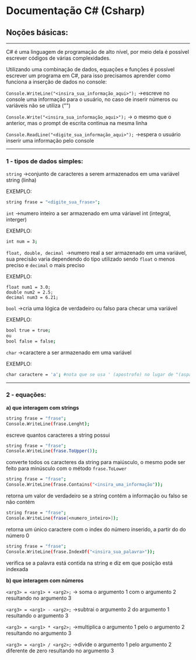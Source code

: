 # Documentação C# (Csharp)
## Noções básicas:
---
C# é uma linguagem de programação de alto nível, por meio dela é possível escrever códigos de várias complexidades.

Utilizando uma combinação de dados, equações e funções é possível escrever um programa em C#, para isso precisamos aprender como funciona a inserção de dados no console:

```Console.WriteLine("<insira_sua_informação_aqui>");``` ->escreve no console uma informação para o usuário, no caso de inserir números ou variáveis não se utiliza ("")

```Console.Write("<insira_sua_informação_aqui>");``` -> o mesmo que o anterior, mas o prompt de escrita continua na mesma linha

```Console.ReadLine("<digite_sua_informação_aqui>");``` ->espera o usuário inserir uma informação pelo console

---
### 1 - tipos de dados simples:

````string```` ->conjunto de caracteres a serem armazenados em uma variável string (linha)

EXEMPLO:
````bash
string frase = "<digite_sua_frase>";
````

````int```` ->numero inteiro a ser armazenado em uma váriavel int (integral, interger)

EXEMPLO:
````bash
int num = 3;
````

```float, double, decimal ```->numero real a ser armazenado em uma variável, sua precisão varia dependendo do tipo utilizado sendo ````float```` o menos preciso e ````decimal```` o mais preciso

EXEMPLO:
````
float num1 = 3.0;
double num2 = 2.5;
decimal num3 = 6.21;
````

````bool```` ->cria uma lógica de verdadeiro ou falso para checar uma variável

EXEMPLO:
````bash
bool true = true;
ou
bool false = false;
````

````char```` ->caractere a ser armazenado em uma variável

EXEMPLO:
````bash
char caractere = 'a'; #nota que se usa ' (apostrofo) no lugar de "(aspas) para caracteres
````
---
### 2 - equações:

**a) que interagem com strings**

```bash
string frase = "frase";
Console.WriteLine(frase.Lenght);
```
escreve quantos caracteres a string possui

```bash
string frase = "frase";
Console.WriteLine(frase.ToUpper());
```
converte todos os caracteres da string para maiúsculo, o mesmo pode ser feito para minúsculo com o método ```frase.ToLower```

```bash
string frase = "frase";
Console.WriteLine(frase.Contains("<insira_uma_informação"));
```
retorna um valor de verdadeiro se a string contém a informação ou falso se não contém

```bash
string frase = "frase";
Console.WriteLine(frase[<numero_inteiro>]);
```
retorna um único caractere com o index do número inserido, a partir do do número 0

```bash
string frase = "frase";
Console.WriteLine(frase.IndexOf("<insira_sua_palavra>"));
```
verifica se a palavra está contida na string e diz em que posição está indexada

**b) que interagem com números**

````<arg3> = <arg1> + <arg2>;```` -> soma o argumento 1 com o argumento 2 resultando no argumento 3

```<arg3> = <arg1> - <arg2>;``` ->subtrai o argumento 2 do argumento 1 resultando o argumento 3

```<arg3> = <arg1> * <arg2>;``` ->multiplica o argumento 1 pelo o argumento 2 resultando no argumento 3

```<arg3> = <arg1> / <arg2>;``` ->divide o argumento 1 pelo argumento 2 diferente de zero resultando no argumento 3
